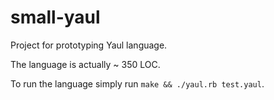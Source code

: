 # small-yaul

Project for prototyping Yaul language.

The language is actually ~ 350 LOC.

To run the language simply run `make && ./yaul.rb test.yaul`.
